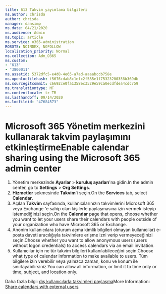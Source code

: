 ```yaml
---
title: 613 Takvim yayımlama bilgileri
ms.author: chrisda
author: chrisda
manager: dansimp
ms.date: 04/21/2020
ms.audience: Admin
ms.topic: article
ms.service: o365-administration
ROBOTS: NOINDEX, NOFOLLOW
localization_priority: Normal
ms.collection: Adm_O365
ms.custom:
- "613"
- "3800011"
ms.assetid: 5372dfc5-e4d8-4e65-a7ad-aaaabccb758e
ms.openlocfilehash: f5676cdab8c1efc2f585e1f75323200358b369db
ms.sourcegitcommit: c6692ce0fa1358ec3529e59ca0ecdfdea4cdc759
ms.translationtype: MT
ms.contentlocale: tr-TR
ms.lasthandoff: 09/14/2020
ms.locfileid: "47684573"
---
```

# <a name="enable-calendar-sharing-using-the-microsoft-365-admin-center"></a><span data-ttu-id="9bee3-102">Microsoft 365 Yönetim merkezini kullanarak takvim paylaşımını etkinleştirme</span><span class="sxs-lookup"><span data-stu-id="9bee3-102">Enable calendar sharing using the Microsoft 365 admin center</span></span>

1. <span data-ttu-id="9bee3-103">Yönetim merkezinde **Ayarlar**   >   **kuruluş ayarları**'na gidin.</span><span class="sxs-lookup"><span data-stu-id="9bee3-103">In the admin center, go to  **Settings**  >  **Org Settings**.</span></span>
2. <span data-ttu-id="9bee3-104">**Hizmetler** sekmesinde **Takvim**'i seçin.</span><span class="sxs-lookup"><span data-stu-id="9bee3-104">On the  **Services**  tab, select  **Calendar**.</span></span>
3. <span data-ttu-id="9bee3-105">Açılan  **Takvim**  sayfasında, kullanıcılarınızın takvimlerini Microsoft 365 veya Exchange 'e sahip olan kişilerle paylaşmasına izin vermek isteyip istemediğinizi seçin.</span><span class="sxs-lookup"><span data-stu-id="9bee3-105">On the  **Calendar**  page that opens, choose whether you want to let your users share their calendars with people outside of your organization who have Microsoft 365 or Exchange.</span></span>
4. <span data-ttu-id="9bee3-106">Anonim kullanıcılara (oturum açma kimlik bilgileri olmayan kullanıcılar) e-posta daveti aracılığıyla takvimlere erişme izni verip vermeyeceğinizi seçin.</span><span class="sxs-lookup"><span data-stu-id="9bee3-106">Choose whether you want to allow anonymous users (users without logon credentials) to access calendars via an email invitation.</span></span>
5. <span data-ttu-id="9bee3-107">Kullanıcılar için ne tür takvim bilgileri kullanılabileceğini seçin.</span><span class="sxs-lookup"><span data-stu-id="9bee3-107">Choose what type of calendar information to make available to users.</span></span> <span data-ttu-id="9bee3-108">Tüm bilgilere izin verebilir veya yalnızca zaman, konu ve konum ile sınırlayabilirsiniz.</span><span class="sxs-lookup"><span data-stu-id="9bee3-108">You can allow all information, or limit it to time only or time, subject, and location only.</span></span>

<span data-ttu-id="9bee3-109">Daha fazla bilgi: [dış kullanıcılarla takvimleri paylaşma](https://docs.microsoft.com/microsoft-365/admin/manage/share-calendars-with-external-users)</span><span class="sxs-lookup"><span data-stu-id="9bee3-109">More Information: [Share calendars with external users](https://docs.microsoft.com/microsoft-365/admin/manage/share-calendars-with-external-users)</span></span>
